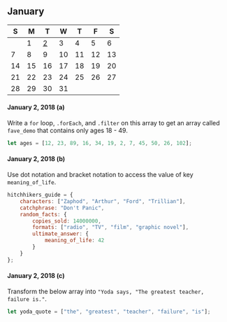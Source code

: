 ## January

|S|M|T|W|T|F|S|
|-|-|-|-|-|-|-|
||1|[2](#j2)|3|4|5|6|
|7|8|9|10|11|12|13|
|14|15|16|17|18|19|20|
|21|22|23|24|25|26|27|
|28|29|30|31||||

<a id="j2"></a>

#### January 2, 2018 (a)

Write a `for` loop, `.forEach`, and `.filter` on this array to get an array called `fave_demo` that contains only ages 18 - 49.

```Javascript
let ages = [12, 23, 89, 16, 34, 19, 2, 7, 45, 50, 26, 102];
```

#### January 2, 2018 (b)

Use dot notation and bracket notation to access the value of key `meaning_of_life`.

```Javascript
hitchhikers_guide = {
    characters: ["Zaphod", "Arthur", "Ford", "Trillian"],
    catchphrase: "Don't Panic",
    random_facts: {
        copies_sold: 14000000,
        formats: ["radio", "TV", "film", "graphic novel"],
        ultimate_answer: {
            meaning_of_life: 42
        }
    }
};
```

#### January 2, 2018 (c)

Transform the below array into `"Yoda says, "The greatest teacher, failure is."`.

```Javascript
let yoda_quote = ["the", "greatest", "teacher", "failure", "is"];
```